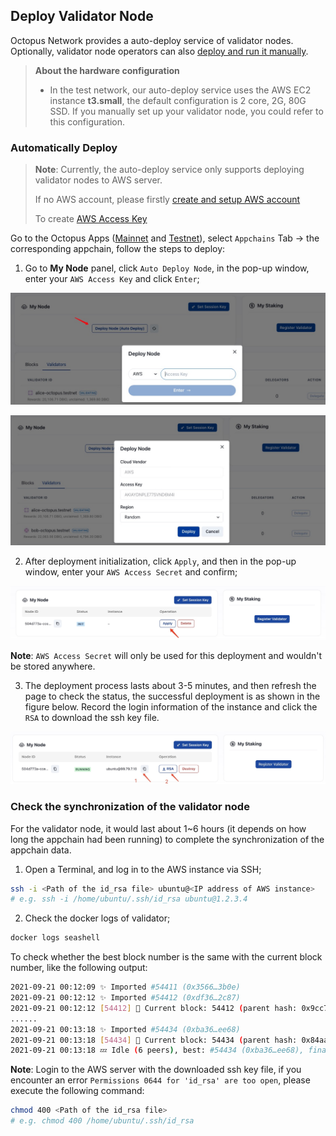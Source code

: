 ## Deploy Validator Node

Octopus Network provides a auto-deploy service of validator nodes. Optionally, validator node operators can also [deploy and run it manually](./validator-deploy-manually.md).

> **About the hardware configuration**
>
> * In the test network, our auto-deploy service uses the AWS EC2 instance **t3.small**, the default configuration is 2 core, 2G, 80G SSD. If you manually set up your validator node, you could refer to this configuration.

### Automatically Deploy

> **Note**: Currently, the auto-deploy service only supports deploying validator nodes to AWS server.
>
> If no AWS account, please firstly [create and setup AWS account](https://aws.amazon.com/getting-started/guides/setup-environment/?nc1=h_ls)
>
> To create [AWS Access Key](https://docs.aws.amazon.com/IAM/latest/UserGuide/id_credentials_access-keys.html)

Go to the Octopus Apps ([Mainnet](https://mainnet.oct.network) and [Testnet](https://testnet.oct.network)), select `Appchains` Tab ->  the corresponding appchain, follow the steps to deploy:

1. Go to **My Node** panel, click `Auto Deploy Node`, in the pop-up window, enter your `AWS Access Key` and click `Enter`;

![deploy login](../maintain/validator_deploy_login.jpg)

![deploy node](../maintain/validator_deploy_node.jpg)

2. After deployment initialization, click `Apply`, and then in the pop-up window, enter your `AWS Access Secret` and confirm;

![deploy apply](../maintain/validator_deploy_apply.jpg)

**Note**: `AWS Access Secret` will only be used for this deployment and wouldn't be stored anywhere.

3. The deployment process lasts about 3-5 minutes, and then refresh the page to check the status, the successful deployment is as shown in the figure below. Record the login information of the instance and click the `RSA` to download the ssh key file.

![deploy success](../maintain/validator_deploy_success.jpg)

### Check the synchronization of the validator node

For the validator node, it would last about 1~6 hours (it depends on how long the appchain had been running) to complete the synchronization of the appchain data.

1. Open a Terminal, and log in to the AWS instance via SSH;

```bash
ssh -i <Path of the id_rsa file> ubuntu@<IP address of AWS instance>
# e.g. ssh -i /home/ubuntu/.ssh/id_rsa ubuntu@1.2.3.4
```

2. Check the docker logs of validator;

```bash
docker logs seashell
```

To check whether the best block number is the same with the current block number, like the following output:

```bash
2021-09-21 00:12:09 ✨ Imported #54411 (0x3566…3b0e)
2021-09-21 00:12:12 ✨ Imported #54412 (0xdf36…2c87)
2021-09-21 00:12:12 [54412] 🐙 Current block: 54412 (parent hash: 0x9cc7f31a20793f50cf885835de0e3977a1e080431ebc002469aa176046ba094a)
......
2021-09-21 00:13:18 ✨ Imported #54434 (0xba36…ee68)
2021-09-21 00:13:18 [54434] 🐙 Current block: 54434 (parent hash: 0x84aa3d1b6455859f9503d6ecc70b50b183141fe08f5b0695357e00fe1d24d915)
2021-09-21 00:13:18 💤 Idle (6 peers), best: #54434 (0xba36…ee68), finalized #54431 (0xd194…b319), ⬇ 22.0kiB/s ⬆ 21.9kiB/s
```

**Note**: Login to the AWS server with the downloaded ssh key file, if you encounter an error `Permissions 0644 for 'id_rsa' are too open`, please execute the following command:

```bash
chmod 400 <Path of the id_rsa file>
# e.g. chmod 400 /home/ubuntu/.ssh/id_rsa
```